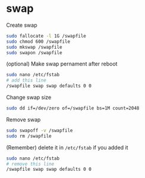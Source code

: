# swap

Create swap

```bash
sudo fallocate -l 1G /swapfile
sudo chmod 600 /swapfile
sudo mkswap /swapfile
sudo swapon /swapfile
```

(optional) Make swap pernament after reboot

```bash
sudo nano /etc/fstab
# add this line
/swapfile swap swap defaults 0 0
```

Change swap size

```bash
sudo dd if=/dev/zero of=/swapfile bs=1M count=2048
```

Remove swap

```bash
sudo swapoff -v /swapfile
sudo rm /swapfile
```

(Remember) delete it in `/etc/fstab` if you added it

```bash
sudo nano /etc/fstab
# remove this line
/swapfile swap swap defaults 0 0
```
